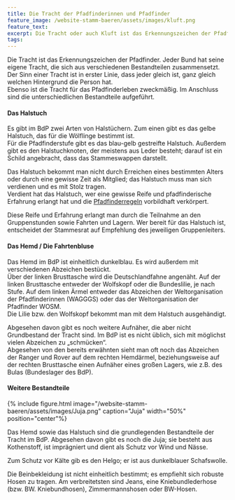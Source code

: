 ```yaml
---
title: Die Tracht der Pfadfinderinnen und Pfadfinder
feature_image: /website-stamm-baeren/assets/images/kluft.png
feature_text:
excerpt: Die Tracht oder auch Kluft ist das Erkennungszeichen der Pfadfinder. Ein Erkennungszeichen, das Verbindungen schafft.
tags:
---
```


Die Tracht ist das Erkennungszeichen der Pfadfinder. Jeder Bund hat seine eigene Tracht, die sich aus verschiedenen Bestandteilen zusammensetzt. Der Sinn einer Tracht ist in erster Linie, dass jeder gleich ist, ganz gleich welchen Hintergrund die Person hat.  
Ebenso ist die Tracht für das Pfadfinderleben zweckmäßig. Im Anschluss sind die unterschiedlichen Bestandteile aufgeführt.

#### Das Halstuch

Es gibt im BdP zwei Arten von Halstüchern. Zum einen gibt es das gelbe Halstuch, das für die Wölflinge bestimmt ist.  
Für die Pfadfinderstufe gibt es das blau-gelb gestreifte Halstuch. Außerdem gibt es den Halstuchknoten, der meistens aus Leder besteht; darauf ist ein Schild angebracht, dass das Stammeswappen darstellt.

Das Halstuch bekommt man nicht durch Erreichen eines bestimmten Alters oder durch eine gewisse Zeit als Mitglied; das Halstuch muss man sich verdienen und es mit Stolz tragen.  
Verdient hat das Halstuch, wer eine gewisse Reife und pfadfinderische Erfahrung erlangt hat und die [Pfadfinderregeln]({{site.baseurl}}/stamm/versprechen) vorbildhaft verkörpert.

Diese Reife und Erfahrung erlangt man durch die Teilnahme an den Gruppenstunden sowie Fahrten und Lagern. Wer bereit für das Halstuch ist, entscheidet der Stammesrat auf Empfehlung des jeweiligen Gruppenleiters.

#### Das Hemd / Die Fahrtenbluse

Das Hemd im BdP ist einheitlich dunkelblau. Es wird außerdem mit verschiedenen Abzeichen bestückt.  
Über der linken Brusttasche wird die Deutschlandfahne angenäht. Auf der linken Brusttasche entweder der Wolfskopf oder die Bundeslilie, je nach Stufe. Auf dem linken Ärmel entweder das Abzeichen der Weltorganisation der Pfadfinderinnen (WAGGGS) oder das der Weltorganisation der Pfadfinder WOSM.  
Die Lilie bzw. den Wolfskopf bekommt man mit dem Halstuch ausgehändigt.

Abgesehen davon gibt es noch weitere Aufnäher, die aber nicht Grundbestand der Tracht sind. Im BdP ist es nicht üblich, sich mit möglichst vielen Abzeichen zu „schmücken“.  
Abgesehen von den bereits erwähnten sieht man oft noch das Abzeichen der Ranger und Rover auf dem rechten Hemdärmel, beziehungsweise auf der rechten Brusttasche einen Aufnäher eines großen Lagers, wie z.B. des Bulas (Bundeslager des BdP).

#### Weitere Bestandteile

{% include figure.html image="/website-stamm-baeren/assets/images/Juja.png" caption="Juja" width="50%" position="center"%}

Das Hemd sowie das Halstuch sind die grundlegenden Bestandteile der Tracht im BdP. Abgesehen davon gibt es noch die Juja; sie besteht aus Kothenstoff, ist imprägniert und dient als Schutz vor Wind und Nässe.

Zum Schutz vor Kälte gib es den Helgo; er ist aus dunkelblauer Schafswolle.

Die Beinbekleidung ist nicht einheitlich bestimmt; es empfiehlt sich robuste Hosen zu tragen. Am verbreitetsten sind Jeans, eine Kniebundlederhose (bzw. BW. Kniebundhosen), Zimmermannshosen oder BW-Hosen.
